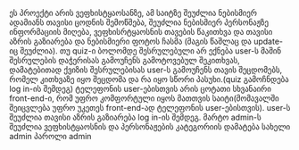 ეს პროექტი არის ვეფხისტყაოსანზე, ამ საიტზე შეუძლია ნებისმიერ ადამიანს თავისი ცოდნის შემოწმება, შეუძლია ნებისმიერ პერსონაჟზე ინფორმაციის მიღება, ვეფხისრტყაოსნის თავების წაკითხვა და თავისი აზრის გაზიარება და ნებისმიერი ფოტოს ჩასმა (მაგის წაშლაც და update-იც შეუძლია).
თუ quiz-ი ბოლომდე შესრულებული არ ექნება user-ს მაშინ შესრულების დაჭერისას გამოუჩენს გამოტოვებულ შეკითხვას, დამატებითად ქვიზის შესრულებისას user-ს გამოუჩენს თავის შეცდომებს, რომელ კითხვაზე იყო შეცდომა და რა იყო სწორი პასუხი.(quiz გამოჩნდება log in-ის შემდეგ)
ტელეფონის user-ებისთვის არის ცოტათი სხვანაირი front-end-ი, რომ უფრო კომფორტული იყოს მათთვის საიტი(მომავალში შეიცვლება უფრო უკეთეს front-end-ად ტელეფონის user-ებისთვის).
user-ს შეუძლია თავისი აზრის გაზიარება log in-ის შემდეგ.
მარტო admin-ს შეუძლია ვეფხისტყაოსნის და პერსონაჟების კატეგორიის დამატება
სახელი admin
პაროლი admin
